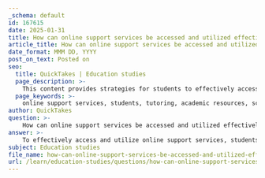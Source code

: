 ```yaml
---
_schema: default
id: 167615
date: 2025-01-31
title: How can online support services be accessed and utilized effectively by students?
article_title: How can online support services be accessed and utilized effectively by students?
date_format: MMM DD, YYYY
post_on_text: Posted on
seo:
  title: QuickTakes | Education studies
  page_description: >-
    This content provides strategies for students to effectively access and utilize online support services, including understanding availability, scheduling appointments, preparing for sessions, engaging actively, utilizing additional resources, and incorporating feedback.
  page_keywords: >-
    online support services, students, tutoring, academic resources, scheduling appointments, engagement, educational materials, feedback incorporation, study techniques, virtual learning
author: QuickTakes
question: >-
    How can online support services be accessed and utilized effectively by students?
answer: >-
    To effectively access and utilize online support services, students can follow these strategies:\n\n### 1. Understand Availability\n- **Identify Service Hours**: Familiarize yourself with the hours of operation for online support services. Many institutions offer virtual tutoring and workshops during specific times, including weekends. For instance, weekend tutoring services may be available at the Greenblatt Library on Saturdays and Sundays from 10 AM to 7 PM.\n- **Explore Online Platforms**: Access online tutoring services through the designated platforms provided by your academic support services. This flexibility allows students to engage with tutors and resources without the constraints of physical attendance.\n\n### 2. Schedule Appointments\n- **Plan Ahead**: Use online scheduling tools to book appointments with tutors or attend workshops. This ensures that you secure a time slot that fits your schedule and allows you to prepare in advance.\n- **Set Reminders**: Utilize calendar apps or reminders to keep track of your scheduled sessions. This helps prevent missed appointments and ensures you are prepared for each session.\n\n### 3. Prepare for Sessions\n- **Gather Materials**: Before attending an online tutoring session, collect any relevant materials, such as textbooks, notes, or assignments. This preparation allows you to make the most of your time with the tutor.\n- **Define Goals**: Clearly outline what you hope to achieve during the session. Whether it’s understanding a specific concept or improving a writing assignment, having defined goals can guide the tutoring process.\n\n### 4. Engage Actively\n- **Participate Fully**: During online sessions, actively engage with the tutor by asking questions and seeking clarification on topics you find challenging. This interaction enhances your learning experience.\n- **Take Notes**: Document key points and strategies discussed during the session. This will help reinforce your understanding and provide a reference for future study.\n\n### 5. Utilize Additional Resources\n- **Access Educational Materials**: Take advantage of any supplementary resources offered through online support services, such as recorded workshops, study guides, or practice exercises.\n- **Follow Up**: After your session, review the notes and materials discussed. If you have further questions, don’t hesitate to reach out to your tutor for additional clarification or support.\n\n### 6. Incorporate Feedback\n- **Implement Suggestions**: If you receive feedback on assignments or study techniques, make an effort to incorporate that feedback into your future work. This continuous improvement can significantly enhance your academic performance.\n\nBy following these strategies, students can effectively access and utilize online support services, leading to improved academic outcomes and a more enriching educational experience.
subject: Education studies
file_name: how-can-online-support-services-be-accessed-and-utilized-effectively-by-students.md
url: /learn/education-studies/questions/how-can-online-support-services-be-accessed-and-utilized-effectively-by-students
---
```


&nbsp;